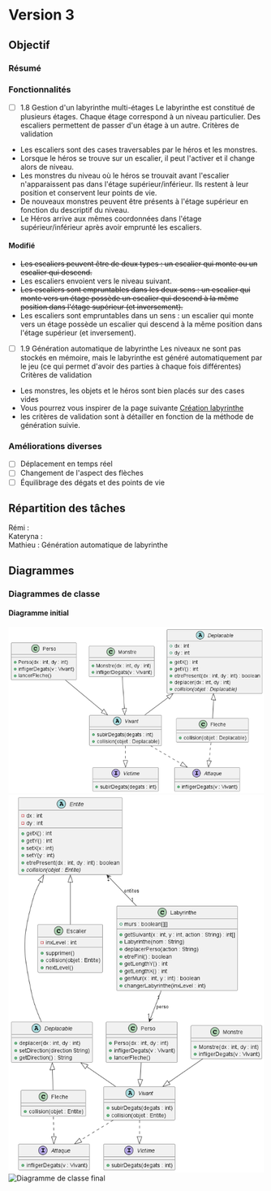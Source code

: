 # Version 3

## Objectif
### Résumé

### Fonctionnalités
 - [ ] 1.8 Gestion d'un labyrinthe multi-étages
Le labyrinthe est constitué de plusieurs étages. Chaque étage correspond à un niveau
particulier. Des escaliers permettent de passer d'un étage à un autre.
Critères de validation
* Les escaliers sont des cases traversables par le héros et les monstres.
* Lorsque le héros se trouve sur un escalier, il peut l'activer et il change alors de
niveau.
* Les monstres du niveau où le héros se trouvait avant l'escalier n'apparaissent pas
dans l'étage supérieur/inférieur. Ils restent à leur position et conservent leur points
de vie.
* De nouveaux monstres peuvent être présents à l'étage supérieur en fonction du
descriptif du niveau.
* Le Héros arrive aux mêmes coordonnées dans l'étage supérieur/inférieur après
avoir emprunté les escaliers.
#### Modifié
* ~~Les escaliers peuvent être de deux types : un escalier qui monte ou un escalier qui descend.~~ 
* Les escaliers envoient vers le niveau suivant. 
* ~~Les escaliers sont empruntables dans les deux sens : un escalier qui monte vers un étage possède un escalier qui descend à la même position dans l'étage supérieur (et inversement).~~
* Les escaliers sont empruntables dans un sens : un escalier qui monte vers un étage possède un escalier qui descend à la même position dans l'étage supérieur (et inversement).

 - [ ] 1.9 Génération automatique de labyrinthe
Les niveaux ne sont pas stockés en mémoire, mais le labyrinthe est généré automatiquement par le jeu (ce qui permet d'avoir des parties à chaque fois différentes)
Critères de validation
* Les monstres, les objets et le héros sont bien placés sur des cases vides
* Vous pourrez vous inspirer de la page suivante [Création labyrinthe](http://www.encyclopedie-incomplete.com/?Modelisation-et-Creation-d-un)
* les critères de validation sont à détailler en fonction de la méthode de génération suivie.

### Améliorations diverses
 - [ ] Déplacement en temps réel
 - [ ] Changement de l'aspect des flèches
 - [ ] Équilibrage des dégats et des points de vie

## Répartition des tâches
Rémi :     
Kateryna :     
Mathieu : Génération automatique de labyrinthe    

## Diagrammes
### Diagrammes de classe
#### Diagramme initial
<img src="https://github.com/remi-choffat/2024_Zeldiablo_remi-choffat_Cesareuh_katrinltvnv/blob/main/documents/version_2/diag_classe_v2.png" alt="Diagramme de classe initial"></img>
<img src="https://github.com/remi-choffat/2024_Zeldiablo_remi-choffat_Cesareuh_katrinltvnv/blob/main/documents/version_3/diag_classe_v3.png" alt="Diagramme de classe conception"></img>
<img src="https://github.com/remi-choffat/2024_Zeldiablo_remi-choffat_Cesareuh_katrinltvnv/blob/main/documents/version_3/diag_classe_final_v3.png" alt="Diagramme de classe final"></img>
